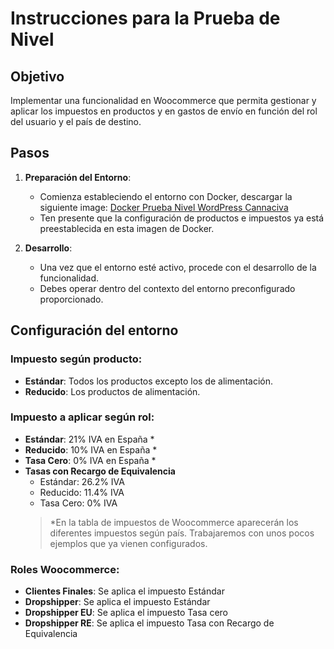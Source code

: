 # Instrucciones para la Prueba de Nivel

## Objetivo
Implementar una funcionalidad en Woocommerce que permita gestionar y aplicar los impuestos en productos y en gastos de envío en función del rol del usuario y el país de destino.

## Pasos

1. **Preparación del Entorno**: 
   - Comienza estableciendo el entorno con Docker, descargar la siguiente image: [Docker Prueba Nivel WordPress Cannaciva](https://www.xxxx.com)
   - Ten presente que la configuración de productos e impuestos ya está preestablecida en esta imagen de Docker.

2. **Desarrollo**: 
   - Una vez que el entorno esté activo, procede con el desarrollo de la funcionalidad.
   - Debes operar dentro del contexto del entorno preconfigurado proporcionado.

## Configuración del entorno

### Impuesto según producto:
- **Estándar**: Todos los productos excepto los de alimentación.
- **Reducido**: Los productos de alimentación.

### Impuesto a aplicar según rol:
- **Estándar**: 21% IVA en España *
- **Reducido**: 10% IVA en España *
- **Tasa Cero**: 0% IVA en España *
- **Tasas con Recargo de Equivalencia**
  - Estándar: 26.2% IVA
  - Reducido: 11.4% IVA
  - Tasa Cero: 0% IVA 
  > *En la tabla de impuestos de Woocommerce aparecerán los diferentes impuestos según país. Trabajaremos con unos pocos ejemplos que ya vienen configurados.

### Roles Woocommerce:				
- **Clientes Finales**: Se aplica el impuesto Estándar
- **Dropshipper**: Se aplica el impuesto Estándar
- **Dropshipper EU**: Se aplica el impuesto Tasa cero
- **Dropshipper RE**: Se aplica el impuesto Tasa con Recargo de Equivalencia
